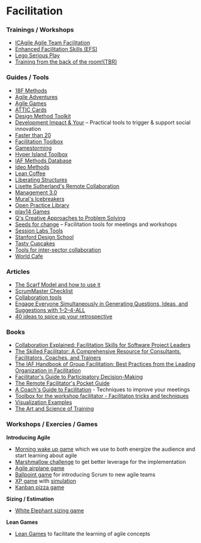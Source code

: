 # Facilitation
### Trainings / Workshops
- [ICAgile Agile Team Facilitation](https://www.ntuclearninghub.com/en-gb/-/course/icagile-agile-team-facilitation)
- [Enhanced Facilitation Skills (EFS)](https://pivotal-learning.com/public-courses/)
- [Lego Serious Play](https://www.serious.global/learn/lego-serious-play-facilitator-training/singapore/)
- [Training from the back of the room!(TBR)](https://www.bowperson.com/)

### Guides / Tools
- [18F Methods](https://methods.18f.gov/)
- [Agile Adventures](https://trello.com/b/B0PX6v4j/agile-adventures)
- [Agile Games](https://groups.google.com/g/agilegames)
- [ATTIC Cards](https://attic.bcpsqc.ca/cards/)
- [Design Method Toolkit](https://toolkits.dss.cloud/design/)
- [Development Impact & Your](https://diytoolkit.org/tools/) – Practical tools to trigger & support social innovation
- [Faster than 20](https://fasterthan20.com/)
- [Facilitation Toolbox](https://trello.com/b/oC3oBEvY/facilitation-toolbox)
- [Gamestorming](https://gamestorming.com/)
- [Hyper Island Toolbox](https://toolbox.hyperisland.com/)
- [IAF Methods Database](https://www.sessionlab.com/library/iafmethods)
- [Ideo Methods](http://www.designkit.org/methods)
- [Lean Coffee](http://leancoffee.org/)
- [Liberating Structures](http://www.liberatingstructures.com/ls/)
- [Lisette Sutherland's Remote Collaboration](https://www.collaborationsuperpowers.com/remote-resources/)
- [Management 3.0](https://management30.com/practice/)
- [Mural's Icebreakers](https://www.mural.co/blog/online-warm-ups-energizers)
- [Open Practice Library](https://openpracticelibrary.com/)
- [play14 Games](https://play14.org/games/)
- [Q's Creative Approaches to Problem Solving](https://s20056.pcdn.co/wp-content/uploads/2017/08/Q-community-CAPS-toolkit-2017.pdf)
- [Seeds for change](https://seedsforchange.org.uk/tools.pdf) – Facilitation tools for meetings and workshops
- [Session Labs Tools](https://www.sessionlab.com/library)
- [Stanford Design School](https://dschool.stanford.edu/resources/)
- [Tasty Cupcakes](https://www.tastycupcakes.org/)
- [Tools for inter-sector collaboration](https://intersector.com/toolkit/)
- [World Cafe](https://theworldcafe.com/)

### Articles
- [The Scarf Model and how to use it](https://thecollaborationlab.com/blog/the-scarf-model-and-how-to-use-it)
- [ScrumMaster Checklist](https://scrummasterchecklist.org)
- [Collaboration tools](https://andiroberts.com/collaboration-tools/)
- [Engage Everyone Simultaneously in Generating Questions, Ideas, and Suggestions with 1–2–4-ALL](https://medium.com/the-liberators/use-1-2-4-all-to-tap-into-the-collective-brainpower-of-a-group-of-any-size-6cf60ac7a818)
- [40 ideas to spice up your retrospective](https://agilestrides.com/blog/40-ideas-to-spice-up-your-retrospective/)

### Books
- [Collaboration Explained: Facilitation Skills for Software Project Leaders](https://www.amazon.com/Collaboration-Explained-Facilitation-Software-Project/dp/0321268776)
- [The Skilled Facilitator: A Comprehensive Resource for Consultants, Facilitators, Coaches, and Trainers](https://www.amazon.com/Skilled-Facilitator-Comprehensive-Consultants-Facilitators/dp/1119064392)
- [The IAF Handbook of Group Facilitation: Best Practices from the Leading Organization in Facilitation](https://www.amazon.com/IAF-Handbook-Group-Facilitation-Organization/dp/078797160X)
- [Facilitator's Guide to Participatory Decision-Making](https://www.amazon.com/Facilitators-Participatory-Decision-Making-Jossey-bass-Management/dp/1118404955)
- [The Remote Facilitator's Pocket Guide](https://www.amazon.com/Remote-Facilitators-Pocket-Guide/dp/1523089105/)
- [A Coach's Guide to Facilitation](https://leanpub.com/facilitation/read) - Techniques to improve your meetings
- [Toolbox for the workshop facilitator - Facilitaton tricks and techniques](https://docs.google.com/presentation/d/1IMXozj-GgyX8rywJl2XoMW0R6xszGnSG8mTljOTvU7A/edit#slide=id.g9a3dc90cb_217_86)
- [Visualization Examples](https://visualizationexamples.com/)
- [The Art and Science of Training](https://www.amazon.com/Art-Science-Training-Elaine-Biech/dp/1607280949)

### Workshops / Exercies / Games
**Introducing Agile**
- [Morning wake up game](https://www.agilesparks.com/blog/wake-up-in-the-morning-game/) which we use to both energize the audience and start learning about agile
- [Marshmallow challenge](https://dschool.stanford.edu/resources/spaghetti-marshmallow-challenge) to get better leverage for the implementation
- [Agile airplane game](http://gistlabs.com/2011/06/agile-airplane-game/)
- [Ballpoint game](http://dpwhelan.com/blog/uncategorized/learning-scrum-through-the-ball-point-game/) for introducing Scrum to new agile teams
- [XP game](http://www.xp.be/xpgame/) with [simulation](http://agilitrix.com/2009/08/scrum-simulation-xpgame/)
- [Kanban pizza game](https://www.agile42.com/en/training/kanban-pizza-game/)

**Sizing / Estimation**
- [White Elephant sizing game](https://tastycupcakes.org/2009/09/sizing-game/)

**Lean Games**
- [Lean Games](http://www.leansimulations.org/p/huge-list-of-free-lean-games.html) to facilitate the learning of agile concepts

